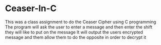 # Ceaser-In-C
This was a class assignment to do the Ceaser Cipher using C programming
The program will ask the user to enter a message and then enter the shift they will like to put on the message
It will output the users encrypted message and them allow them to do the opposite in order to decrypt it
